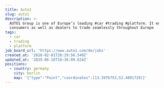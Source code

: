 ```yaml
---
title: Auto1
slug: auto1
description: >-
  AUTO1 Group is one of Europe’s leading #car #trading #platform. It enables
  consumers as well as dealers to trade seamlessly throughout Europe
tags:
  - car
  - trading
  - platform
job_board_url: 'https://www.auto1.com/de/jobs'
created_at: '2018-02-01T20:29:56.549Z'
updated_at: '2019-06-16T10:36:09.624Z'
positions:
  - country: germany
    city: berlin
    map: '{"type":"Point","coordinates":[13.3976753,52.4891729]}'
---
```


